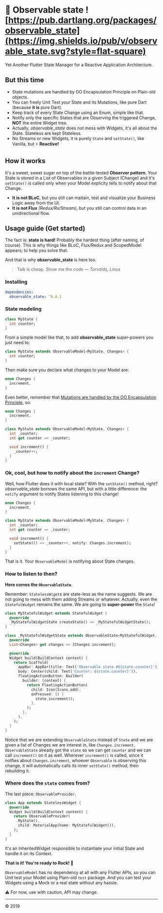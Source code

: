 # 🔭 Observable state ![https://pub.dartlang.org/packages/observable_state](https://img.shields.io/pub/v/observable_state.svg?style=flat-square)
Yet Another Flutter State Manager for a Reactive Application Architecture.

## But this time
- State mutations are handled by OO Encapsulation Principle on Plain-old objects.
- You can freely Unit Test your State and its Mutations, like pure Dart (because **it is** pure Dart).
- Keep track of every State Change using an Enum, simple like that.
- Notify only the specific States that are Observing the triggered Change, **NOT** the entire Widget tree.
- Actually, *observable_state* does not mess with Widgets, it's all about the State. Stateless are kept Stateless.
- No Streams or new Widgets, it is purely `State` and `setState()`, like Vanilla, but :zap: **Reactive!**

## How it works
It's a sweet, sweet sugar on top of the battle-tested **Observer pattern.** Your State is stored in a List of Observables in a given Subject (Change) and it's `setState()` is called only when your Model explicity tells to notify about that Change.
- **It is not BLoC**, but you still can maitain, test and visualize your Business Logic away from the UI.
- **It is not Flux** *(Redux/Rx/Stream)*, but you still can control data in an unidirectional flow.

## Usage guide (Get started)
The fact is: **state is hard!** Probably the hardest thing (after naming, of course). This is why things like BLoC, Flux/Redux and ScopedModel appears; to help you solve that.

And that is why **observable_state** is here too.

> Talk is cheap. Show me the code &mdash; <cite>Torvalds, Linus</cite>

### Installing
```yaml
dependencies:
  observable_state: ^0.0.1
```

### State modeling
```dart
class MyState {
  int counter;
}
```
From a simple model like that, to add **observable_state** super-powers you just need to:
```dart
class MyState extends ObservableModel<MyState, Changes> {
  int counter;
}
```
Then make sure you declare what changes to your Model are:
```dart
enum Changes {
  increment,
}
```
Even better, remember that [Mutations are handled by the OO Encapsulation Principle](https://martinfowler.com/bliki/TellDontAsk.html), so:
```dart
enum Changes {
  increment,
}

class MyState extends ObservableModel<MyState, Changes> {
  int _counter;
  int get counter => _counter;

  void increment() {
    _counter++;
  }
}
```

### Ok, cool, but how to notify about the `increment` Change?
Well, how Flutter does it with local state? With the `setState()` method, right? *observable_state* borrows the same API, but with a little difference: the `notify` argument to notify States listening to this change!
```dart
enum Changes {
  increment,
}

class MyState extends ObservableModel<MyState, Changes> {
  int _counter;
  int get counter => _counter;

  void increment() {
    setState(() => _counter++, notify: Changes.increment);
  }
}
```
That is it. Your `ObservableModel` is notifying about State changes.

### How to listen to then?

**Here comes the `ObservableState`**.

Remember: `StatelessWiget`s are state-less as the name suggests. We are not going to mess with them adding Streams or whatever. Actually, even the `StatefulWidget` remains the same. We are going to **super-power** the `State`!

```dart
class MyStatefulWidget extends StatefulWidget {
  @override
  _MyStatefulWidgetState createState() => _MyStatefulWidgetState();
}

class _MyStatefulWidgetState extends ObservableState<MyStatefulWidget, MyState, Changes> {
  @override
  List<Changes> get changes => [Changes.increment];

  @override
  Widget build(BuildContext context) {
    return Scaffold(
      appBar: AppBar(title: Text('Observable state #${state.counter}')),
      body: Center(child: Text('Counter: ${state.counter}')),
      floatingActionButton: Builder(
        builder: (context) {
          return FloatingActionButton(
            child: Icon(Icons.add),
            onPressed: () {
              state.increment();
            },
          );
        },
      ),
    );
  }
}
```

Notice that we are extending `ObservableState` instead of `State` and we are given a list of Changes we are interest in, like `Changes.increment`.
`ObservableState` already got the `state` so we can get `counter` and we can call `increment()` on it as well.
Wherever `increment()` is called, since it notfies about `Changes.increment`, whoever `Observable` is observing this change, it will automatically calls its inner `setState()` method, then rebuilding it.

### Where does the `state` comes from?

The last piece: `ObservableProvider`.

```dart
class App extends StatelessWidget {
  @override
  Widget build(BuildContext context) {
    return ObservableProvider(
      MyState(),
      child: MaterialApp(home: MyStatefulWidget()),
    );
  }
}
```

It's an InheritedWidget responsible to instantiate your initial State and handle it on its Context.

**That is it! You're ready to Rock! 🎸**

`ObservableModel` has no dependency at all with any Flutter APIs, so you can Unit test your Model using Plain-old `test` package. And you can test your Widgets using a Mock or a real state without any hassle.

⚠️ For now, use with caution, API may change.

---
&copy; 2019
